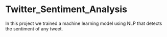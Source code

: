 # Twitter_Sentiment_Analysis
In this project we trained a machine learning model using NLP that detects the sentiment of any tweet.
